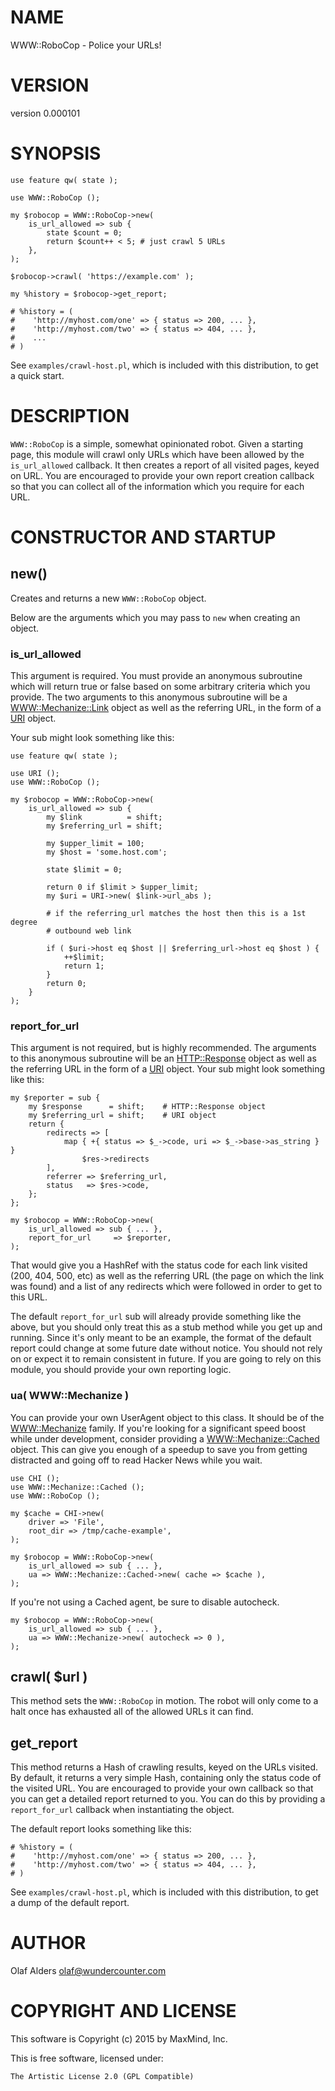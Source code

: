# NAME

WWW::RoboCop - Police your URLs!

# VERSION

version 0.000101

# SYNOPSIS

    use feature qw( state );

    use WWW::RoboCop ();

    my $robocop = WWW::RoboCop->new(
        is_url_allowed => sub {
            state $count = 0;
            return $count++ < 5; # just crawl 5 URLs
        },
    );

    $robocop->crawl( 'https://example.com' );

    my %history = $robocop->get_report;

    # %history = (
    #    'http://myhost.com/one' => { status => 200, ... },
    #    'http://myhost.com/two' => { status => 404, ... },
    #    ...
    # )

See `examples/crawl-host.pl`, which is included with this distribution, to get a
quick start.

# DESCRIPTION

`WWW::RoboCop` is a simple, somewhat opinionated robot.  Given a starting
page, this module will crawl only URLs which have been allowed by the
`is_url_allowed` callback.  It then creates a report of all visited pages,
keyed on URL.  You are encouraged to provide your own report creation callback
so that you can collect all of the information which you require for each URL.

# CONSTRUCTOR AND STARTUP

## new()

Creates and returns a new `WWW::RoboCop` object.

Below are the arguments which you may pass to `new` when creating an object.

### is\_url\_allowed

This argument is required.  You must provide an anonymous subroutine which will
return true or false based on some arbitrary criteria which you provide.  The
two arguments to this anonymous subroutine will be a [WWW::Mechanize::Link](https://metacpan.org/pod/WWW%3A%3AMechanize%3A%3ALink)
object as well as the referring URL, in the form of a [URI](https://metacpan.org/pod/URI) object.

Your sub might look something like this:

    use feature qw( state );

    use URI ();
    use WWW::RoboCop ();

    my $robocop = WWW::RoboCop->new(
        is_url_allowed => sub {
            my $link          = shift;
            my $referring_url = shift;

            my $upper_limit = 100;
            my $host = 'some.host.com';

            state $limit = 0;

            return 0 if $limit > $upper_limit;
            my $uri = URI->new( $link->url_abs );

            # if the referring_url matches the host then this is a 1st degree
            # outbound web link

            if ( $uri->host eq $host || $referring_url->host eq $host ) {
                ++$limit;
                return 1;
            }
            return 0;
        }
    );

### report\_for\_url

This argument is not required, but is highly recommended. The arguments to this
anonymous subroutine will be an [HTTP::Response](https://metacpan.org/pod/HTTP%3A%3AResponse) object as well as the
referring URL in the form of a [URI](https://metacpan.org/pod/URI) object.  Your sub might look something
like this:

    my $reporter = sub {
        my $response      = shift;    # HTTP::Response object
        my $referring_url = shift;    # URI object
        return {
            redirects => [
                map { +{ status => $_->code, uri => $_->base->as_string } }
                    $res->redirects
            ],
            referrer => $referring_url,
            status   => $res->code,
        };
    };

    my $robocop = WWW::RoboCop->new(
        is_url_allowed => sub { ... },
        report_for_url     => $reporter,
    );

That would give you a HashRef with the status code for each link visited (200,
404, 500, etc) as well as the referring URL (the page on which the link was
found) and a list of any redirects which were followed in order to get to this
URL.

The default `report_for_url` sub will already provide something like the
above, but you should only treat this as a stub method while you get up and
running.  Since it's only meant to be an example, the format of the default
report could change at some future date without notice.  You should not rely on
or expect it to remain consistent in future.  If you are going to rely on this
module, you should provide your own reporting logic.

### ua( WWW::Mechanize )

You can provide your own UserAgent object to this class.  It should be of the
[WWW::Mechanize](https://metacpan.org/pod/WWW%3A%3AMechanize) family.  If you're looking for a significant speed boost
while under development, consider providing a [WWW::Mechanize::Cached](https://metacpan.org/pod/WWW%3A%3AMechanize%3A%3ACached) object.
This can give you enough of a speedup to save you from getting distracted
and going off to read Hacker News while you wait.

    use CHI ();
    use WWW::Mechanize::Cached ();
    use WWW::RoboCop ();

    my $cache = CHI->new(
        driver => 'File',
        root_dir => /tmp/cache-example',
    );

    my $robocop = WWW::RoboCop->new(
        is_url_allowed => sub { ... },
        ua => WWW::Mechanize::Cached->new( cache => $cache ),
    );

If you're not using a Cached agent, be sure to disable autocheck.

    my $robocop = WWW::RoboCop->new(
        is_url_allowed => sub { ... },
        ua => WWW::Mechanize->new( autocheck => 0 ),
    );

## crawl( $url )

This method sets the `WWW::RoboCop` in motion.  The robot will only come to a
halt once has exhausted all of the allowed URLs it can find.

## get\_report

This method returns a Hash of crawling results, keyed on the URLs visited.
By default, it returns a very simple Hash, containing only the status code
of the visited URL.  You are encouraged to provide your own callback so that
you can get a detailed report returned to you.  You can do this by providing a
`report_for_url` callback when instantiating the object.

The default report looks something like this:

    # %history = (
    #    'http://myhost.com/one' => { status => 200, ... },
    #    'http://myhost.com/two' => { status => 404, ... },
    # )

See `examples/crawl-host.pl`, which is included with this distribution, to get
a dump of the default report.

# AUTHOR

Olaf Alders <olaf@wundercounter.com>

# COPYRIGHT AND LICENSE

This software is Copyright (c) 2015 by MaxMind, Inc.

This is free software, licensed under:

    The Artistic License 2.0 (GPL Compatible)
